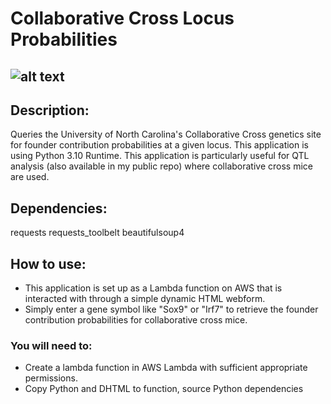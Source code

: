 # Collaborative Cross Locus Probabilities
![alt text](https://i.imgur.com/h8cmemI.png)
-------------------------------------------------------------------------------------------------------------------------------------
## Description:
Queries the University of North Carolina's Collaborative Cross genetics site for founder contribution probabilities at a given locus.
This application is using Python 3.10 Runtime.
This application is particularly useful for QTL analysis (also available in my public repo) where collaborative cross mice are used.

## Dependencies:
requests
requests_toolbelt
beautifulsoup4

## How to use:
- This application is set up as a Lambda function on AWS that is interacted with through a simple dynamic HTML webform.
- Simply enter a gene symbol like "Sox9" or "Irf7" to retrieve the founder contribution probabilities for collaborative cross mice.

### You will need to: 
 - Create a lambda function in AWS Lambda with sufficient appropriate permissions. 
 - Copy Python and DHTML to function, source Python dependencies
